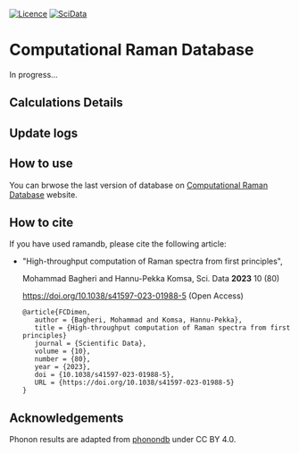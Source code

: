 [![Licence](https://img.shields.io/github/license/mbagheri20/ramandb.svg)](LICENSE.txt)
[![SciData](https://img.shields.io/badge/Sci._Data-Bagheri_M.%26_Komsa_H.P._(2023)-red)](https://doi.org/10.1038/s41597-023-01988-5)

# Computational Raman Database

In progress...

## Calculations Details

## Update logs


## How to use


You can brwose the last version of database on [Computational Raman Database](https://ramandb.oulu.fi/) website.



## How to cite

If you have used ramandb, please cite the following article:

- "High-throughput computation of Raman spectra from first principles",

  Mohammad Bagheri and Hannu-Pekka Komsa, Sci. Data **2023** 10 (80)

  https://doi.org/10.1038/s41597-023-01988-5  (Open Access)

  ```
  @article{FCDimen,
     author = {Bagheri, Mohammad and Komsa, Hannu-Pekka},
     title = {High-throughput computation of Raman spectra from first principles}
     journal = {Scientific Data},
     volume = {10},
     number = {80},
     year = {2023},
     doi = {10.1038/s41597-023-01988-5},
     URL = {https://doi.org/10.1038/s41597-023-01988-5}
  }
  ```
  
## Acknowledgements

Phonon results are adapted from [phonondb](http://phonondb.mtl.kyoto-u.ac.jp/index.html) under CC BY 4.0.

